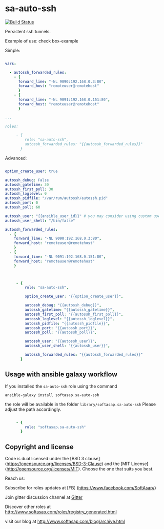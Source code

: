 sa-auto-ssh
===========
[![Build Status](https://travis-ci.org/softasap/sa-auto-ssh.svg?branch=master)](https://travis-ci.org/softasap/sa-auto-ssh)


Persistent ssh tunnels.


Example of use: check box-example

Simple:

```YAML

vars:

  - autossh_forwarded_rules:
    - {
      forward_line: "-NL 9090:192.168.0.3:80",
      forward_host: "remoteuser@remotehost"
      }
    - {
      forward_line: "-NL 9091:192.168.0.151:80",
      forward_host: "remoteuser@remotehost"
      }

...

roles:

     - {
         role: "sa-auto-ssh",
         autossh_forwarded_rules: "{{autossh_forwarded_rules}}"
       }

```


Advanced:

```YAML

option_create_user: true

autossh_debug: False
autossh_gatetime: 30
autossh_first_poll: 30
autossh_loglevel: 0
autossh_pidfile: "/var/run/autossh/autossh.pid"
autossh_port: 0
autossh_poll: 60

autossh_user: "{{ansible_user_id}}" # you may consider using custom user for tunelling
autossh_user_shell: "/bin/false"

autossh_forwarded_rules:
  - {
    forward_line: "-NL 9090:192.168.0.3:80",
    forward_host: "remoteuser@remotehost"
    }
  - {
    forward_line: "-NL 9091:192.168.0.151:80",
    forward_host: "remoteuser@remotehost"
    }


```


```YAML


     - {
         role: "sa-auto-ssh",

         option_create_user: "{{option_create_user}}",

         autossh_debug: "{{autossh_debug}}",
         autossh_gatetime: "{{autossh_gatetime}}",
         autossh_first_poll: "{{autossh_first_poll}}",
         autossh_loglevel: "{{autossh_loglevel}}",
         autossh_pidfile: "{{autossh_pidfile}}",
         autossh_port: "{{autossh_port}}",
         autossh_poll: "{{autossh_poll}}",

         autossh_user: "{{autossh_user}}",
         autossh_user_shell: "{{autossh_user}}",

         autossh_forwarded_rules: "{{autossh_forwarded_rules}}"
       }

```


Usage with ansible galaxy workflow
----------------------------------

If you installed the `sa-auto-ssh` role using the command


`
   ansible-galaxy install softasap.sa-auto-ssh
`

the role will be available in the folder `library/softasap.sa-auto-ssh`
Please adjust the path accordingly.

```YAML

     - {
         role: "softasap.sa-auto-ssh"
       }

```




Copyright and license
---------------------

Code is dual licensed under the [BSD 3 clause] (https://opensource.org/licenses/BSD-3-Clause) and the [MIT License] (http://opensource.org/licenses/MIT). Choose the one that suits you best.

Reach us:

Subscribe for roles updates at [FB] (https://www.facebook.com/SoftAsap/)

Join gitter discussion channel at [Gitter](https://gitter.im/softasap)

Discover other roles at  http://www.softasap.com/roles/registry_generated.html

visit our blog at http://www.softasap.com/blog/archive.html


